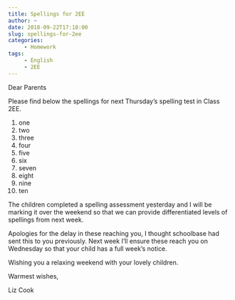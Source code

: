 ```yaml
---
title: Spellings for 2EE
author: ~
date: 2018-09-22T17:18:00
slug: spellings-for-2ee
categories:
     - Homework
tags:
     - English
     - 2EE
---
```


Dear Parents

Please find below the spellings for next Thursday’s spelling test in Class 2EE.   

1.	one
2.	two
3.	three
4.	four
5.	five
6.	six
7.	seven
8.	eight
9.	nine
10.	ten

The children completed a spelling assessment yesterday and I will be marking it over the weekend so that we can provide differentiated levels of spellings from next week.

Apologies for the delay in these reaching you, I thought schoolbase had sent this to you previously. Next week I’ll ensure these reach you on Wednesday so that your child has a full week’s notice.

Wishing you a relaxing weekend with your lovely children.

Warmest wishes,

Liz Cook


